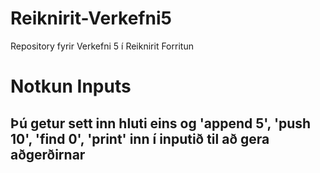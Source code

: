 # Reiknirit-Verkefni5
Repository fyrir Verkefni 5 í Reiknirit Forritun

# Notkun Inputs
## Þú getur sett inn hluti eins og 'append 5', 'push 10', 'find 0', 'print' inn í inputið til að gera aðgerðirnar
